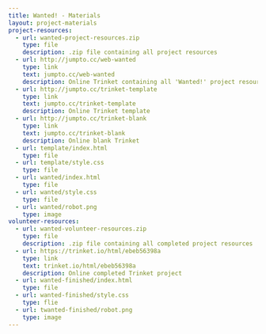 ```yaml
---
title: Wanted! - Materials
layout: project-materials
project-resources:
  - url: wanted-project-resources.zip
    type: file
    description: .zip file containing all project resources
  - url: http://jumpto.cc/web-wanted
    type: link
    text: jumpto.cc/web-wanted
    description: Online Trinket containing all 'Wanted!' project resources
  - url: http://jumpto.cc/trinket-template
    type: link
    text: jumpto.cc/trinket-template
    description: Online Trinket template
  - url: http://jumpto.cc/trinket-blank
    type: link
    text: jumpto.cc/trinket-blank
    description: Online blank Trinket
  - url: template/index.html
    type: file
  - url: template/style.css
    type: file
  - url: wanted/index.html
    type: file
  - url: wanted/style.css
    type: file
  - url: wanted/robot.png
    type: image
volunteer-resources:
  - url: wanted-volunteer-resources.zip
    type: file
    description: .zip file containing all completed project resources
  - url: https://trinket.io/html/ebeb56398a
    type: link
    text: trinket.io/html/ebeb56398a
    description: Online completed Trinket project
  - url: wanted-finished/index.html
    type: file
  - url: wanted-finished/style.css
    type: flie
  - url: twanted-finished/robot.png
    type: image
---
```


